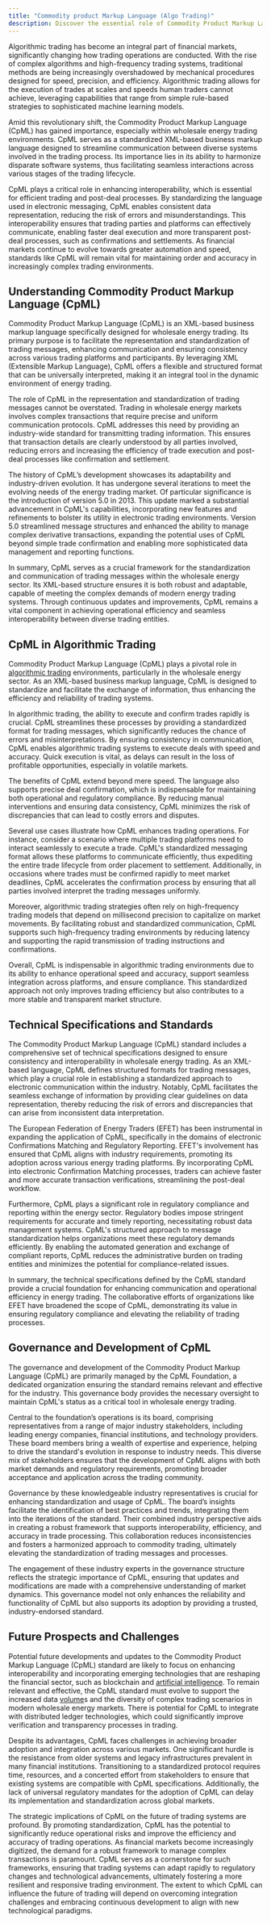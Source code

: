```yaml
---
title: "Commodity product Markup Language (Algo Trading)"
description: Discover the essential role of Commodity Product Markup Language (CpML) in revolutionizing algorithmic trading within the wholesale energy sector. As a standardized XML-based business markup language, CpML streamlines trading communications, ensuring speed, accuracy, and interoperability in complex transactions. This technology enhances operational efficiency, supports regulatory compliance, and enables high-frequency trading systems to execute deals swiftly and precisely. Explore how CpML continues to adapt and meet the dynamic demands of modern energy markets through standardized data exchange and seamless integration.
---
```






Algorithmic trading has become an integral part of financial markets, significantly changing how trading operations are conducted. With the rise of complex algorithms and high-frequency trading systems, traditional methods are being increasingly overshadowed by mechanical procedures designed for speed, precision, and efficiency. Algorithmic trading allows for the execution of trades at scales and speeds human traders cannot achieve, leveraging capabilities that range from simple rule-based strategies to sophisticated machine learning models. 

Amid this revolutionary shift, the Commodity Product Markup Language (CpML) has gained importance, especially within wholesale energy trading environments. CpML serves as a standardized XML-based business markup language designed to streamline communication between diverse systems involved in the trading process. Its importance lies in its ability to harmonize disparate software systems, thus facilitating seamless interactions across various stages of the trading lifecycle.

CpML plays a critical role in enhancing interoperability, which is essential for efficient trading and post-deal processes. By standardizing the language used in electronic messaging, CpML enables consistent data representation, reducing the risk of errors and misunderstandings. This interoperability ensures that trading parties and platforms can effectively communicate, enabling faster deal execution and more transparent post-deal processes, such as confirmations and settlements. As financial markets continue to evolve towards greater automation and speed, standards like CpML will remain vital for maintaining order and accuracy in increasingly complex trading environments.


## Understanding Commodity Product Markup Language (CpML)

Commodity Product Markup Language (CpML) is an XML-based business markup language specifically designed for wholesale energy trading. Its primary purpose is to facilitate the representation and standardization of trading messages, enhancing communication and ensuring consistency across various trading platforms and participants. By leveraging XML (Extensible Markup Language), CpML offers a flexible and structured format that can be universally interpreted, making it an integral tool in the dynamic environment of energy trading.

The role of CpML in the representation and standardization of trading messages cannot be overstated. Trading in wholesale energy markets involves complex transactions that require precise and uniform communication protocols. CpML addresses this need by providing an industry-wide standard for transmitting trading information. This ensures that transaction details are clearly understood by all parties involved, reducing errors and increasing the efficiency of trade execution and post-deal processes like confirmation and settlement.

The history of CpML’s development showcases its adaptability and industry-driven evolution. It has undergone several iterations to meet the evolving needs of the energy trading market. Of particular significance is the introduction of version 5.0 in 2013. This update marked a substantial advancement in CpML's capabilities, incorporating new features and refinements to bolster its utility in electronic trading environments. Version 5.0 streamlined message structures and enhanced the ability to manage complex derivative transactions, expanding the potential uses of CpML beyond simple trade confirmation and enabling more sophisticated data management and reporting functions.

In summary, CpML serves as a crucial framework for the standardization and communication of trading messages within the wholesale energy sector. Its XML-based structure ensures it is both robust and adaptable, capable of meeting the complex demands of modern energy trading systems. Through continuous updates and improvements, CpML remains a vital component in achieving operational efficiency and seamless interoperability between diverse trading entities.


## CpML in Algorithmic Trading

Commodity Product Markup Language (CpML) plays a pivotal role in [algorithmic trading](/wiki/algorithmic-trading) environments, particularly in the wholesale energy sector. As an XML-based business markup language, CpML is designed to standardize and facilitate the exchange of information, thus enhancing the efficiency and reliability of trading systems.

In algorithmic trading, the ability to execute and confirm trades rapidly is crucial. CpML streamlines these processes by providing a standardized format for trading messages, which significantly reduces the chance of errors and misinterpretations. By ensuring consistency in communication, CpML enables algorithmic trading systems to execute deals with speed and accuracy. Quick execution is vital, as delays can result in the loss of profitable opportunities, especially in volatile markets.

The benefits of CpML extend beyond mere speed. The language also supports precise deal confirmation, which is indispensable for maintaining both operational and regulatory compliance. By reducing manual interventions and ensuring data consistency, CpML minimizes the risk of discrepancies that can lead to costly errors and disputes.

Several use cases illustrate how CpML enhances trading operations. For instance, consider a scenario where multiple trading platforms need to interact seamlessly to execute a trade. CpML's standardized messaging format allows these platforms to communicate efficiently, thus expediting the entire trade lifecycle from order placement to settlement. Additionally, in occasions where trades must be confirmed rapidly to meet market deadlines, CpML accelerates the confirmation process by ensuring that all parties involved interpret the trading messages uniformly.

Moreover, algorithmic trading strategies often rely on high-frequency trading models that depend on millisecond precision to capitalize on market movements. By facilitating robust and standardized communication, CpML supports such high-frequency trading environments by reducing latency and supporting the rapid transmission of trading instructions and confirmations.

Overall, CpML is indispensable in algorithmic trading environments due to its ability to enhance operational speed and accuracy, support seamless integration across platforms, and ensure compliance. This standardized approach not only improves trading efficiency but also contributes to a more stable and transparent market structure.


## Technical Specifications and Standards

The Commodity Product Markup Language (CpML) standard includes a comprehensive set of technical specifications designed to ensure consistency and interoperability in wholesale energy trading. As an XML-based language, CpML defines structured formats for trading messages, which play a crucial role in establishing a standardized approach to electronic communication within the industry. Notably, CpML facilitates the seamless exchange of information by providing clear guidelines on data representation, thereby reducing the risk of errors and discrepancies that can arise from inconsistent data interpretation.

The European Federation of Energy Traders (EFET) has been instrumental in expanding the application of CpML, specifically in the domains of electronic Confirmations Matching and Regulatory Reporting. EFET's involvement has ensured that CpML aligns with industry requirements, promoting its adoption across various energy trading platforms. By incorporating CpML into electronic Confirmation Matching processes, traders can achieve faster and more accurate transaction verifications, streamlining the post-deal workflow.

Furthermore, CpML plays a significant role in regulatory compliance and reporting within the energy sector. Regulatory bodies impose stringent requirements for accurate and timely reporting, necessitating robust data management systems. CpML's structured approach to message standardization helps organizations meet these regulatory demands efficiently. By enabling the automated generation and exchange of compliant reports, CpML reduces the administrative burden on trading entities and minimizes the potential for compliance-related issues.

In summary, the technical specifications defined by the CpML standard provide a crucial foundation for enhancing communication and operational efficiency in energy trading. The collaborative efforts of organizations like EFET have broadened the scope of CpML, demonstrating its value in ensuring regulatory compliance and elevating the reliability of trading processes.


## Governance and Development of CpML

The governance and development of the Commodity Product Markup Language (CpML) are primarily managed by the CpML Foundation, a dedicated organization ensuring the standard remains relevant and effective for the industry. This governance body provides the necessary oversight to maintain CpML's status as a critical tool in wholesale energy trading.

Central to the foundation’s operations is its board, comprising representatives from a range of major industry stakeholders, including leading energy companies, financial institutions, and technology providers. These board members bring a wealth of expertise and experience, helping to drive the standard's evolution in response to industry needs. This diverse mix of stakeholders ensures that the development of CpML aligns with both market demands and regulatory requirements, promoting broader acceptance and application across the trading community.

Governance by these knowledgeable industry representatives is crucial for enhancing standardization and usage of CpML. The board’s insights facilitate the identification of best practices and trends, integrating them into the iterations of the standard. Their combined industry perspective aids in creating a robust framework that supports interoperability, efficiency, and accuracy in trade processing. This collaboration reduces inconsistencies and fosters a harmonized approach to commodity trading, ultimately elevating the standardization of trading messages and processes.

The engagement of these industry experts in the governance structure reflects the strategic importance of CpML, ensuring that updates and modifications are made with a comprehensive understanding of market dynamics. This governance model not only enhances the reliability and functionality of CpML but also supports its adoption by providing a trusted, industry-endorsed standard.


## Future Prospects and Challenges

Potential future developments and updates to the Commodity Product Markup Language (CpML) standard are likely to focus on enhancing interoperability and incorporating emerging technologies that are reshaping the financial sector, such as blockchain and [artificial intelligence](/wiki/ai-artificial-intelligence). To remain relevant and effective, the CpML standard must evolve to support the increased data [volume](/wiki/volume-trading-strategy)s and the diversity of complex trading scenarios in modern wholesale energy markets. There is potential for CpML to integrate with distributed ledger technologies, which could significantly improve verification and transparency processes in trading.

Despite its advantages, CpML faces challenges in achieving broader adoption and integration across various markets. One significant hurdle is the resistance from older systems and legacy infrastructures prevalent in many financial institutions. Transitioning to a standardized protocol requires time, resources, and a concerted effort from stakeholders to ensure that existing systems are compatible with CpML specifications. Additionally, the lack of universal regulatory mandates for the adoption of CpML can delay its implementation and standardization across global markets.

The strategic implications of CpML on the future of trading systems are profound. By promoting standardization, CpML has the potential to significantly reduce operational risks and improve the efficiency and accuracy of trading operations. As financial markets become increasingly digitized, the demand for a robust framework to manage complex transactions is paramount. CpML serves as a cornerstone for such frameworks, ensuring that trading systems can adapt rapidly to regulatory changes and technological advancements, ultimately fostering a more resilient and responsive trading environment. The extent to which CpML can influence the future of trading will depend on overcoming integration challenges and embracing continuous development to align with new technological paradigms.


